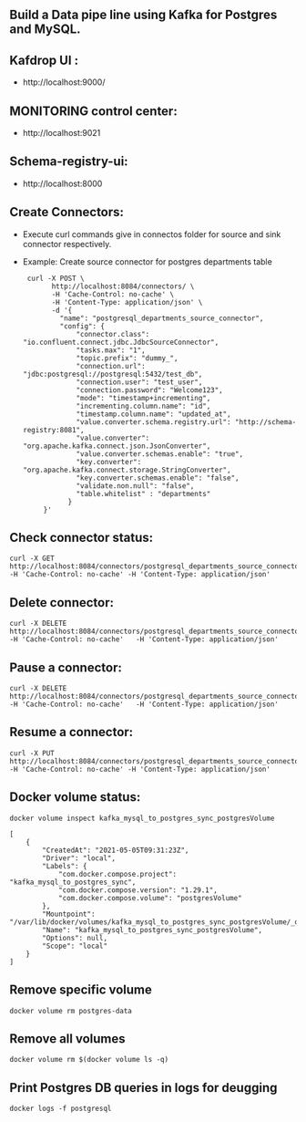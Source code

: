 ## Build a Data pipe line using Kafka for Postgres and MySQL.

## Kafdrop UI : 
 * http://localhost:9000/

## MONITORING control center: 
 * http://localhost:9021

## Schema-registry-ui:

 * http://localhost:8000


## Create Connectors:

 * Execute curl commands give in connectos folder for source and sink connector respectively.

 * Example: Create source connector for postgres departments table

        curl -X POST \
              http://localhost:8084/connectors/ \
              -H 'Cache-Control: no-cache' \
              -H 'Content-Type: application/json' \
              -d '{
                "name": "postgresql_departments_source_connector",
                "config": {
                    "connector.class": "io.confluent.connect.jdbc.JdbcSourceConnector",
                    "tasks.max": "1",        
                    "topic.prefix": "dummy_",
                    "connection.url": "jdbc:postgresql://postgresql:5432/test_db",
                    "connection.user": "test_user",
                    "connection.password": "Welcome123",
                    "mode": "timestamp+incrementing",
                    "incrementing.column.name": "id",
                    "timestamp.column.name": "updated_at",
                    "value.converter.schema.registry.url": "http://schema-registry:8081",
                    "value.converter": "org.apache.kafka.connect.json.JsonConverter",
                    "value.converter.schemas.enable": "true",
                    "key.converter": "org.apache.kafka.connect.storage.StringConverter",
                    "key.converter.schemas.enable": "false",
                    "validate.non.null": "false",
                    "table.whitelist" : "departments"
                  }
            }'

## Check connector status:

    curl -X GET   http://localhost:8084/connectors/postgresql_departments_source_connector/status -H 'Cache-Control: no-cache' -H 'Content-Type: application/json'

## Delete connector:

    curl -X DELETE http://localhost:8084/connectors/postgresql_departments_source_connector -H 'Cache-Control: no-cache'   -H 'Content-Type: application/json'


## Pause a connector:

    curl -X DELETE http://localhost:8084/connectors/postgresql_departments_source_connector -H 'Cache-Control: no-cache'   -H 'Content-Type: application/json'

## Resume a connector:

    curl -X PUT http://localhost:8084/connectors/postgresql_departments_source_connector/resume -H 'Cache-Control: no-cache' -H 'Content-Type: application/json'


## Docker volume status:
    docker volume inspect kafka_mysql_to_postgres_sync_postgresVolume
    
    [
        {
            "CreatedAt": "2021-05-05T09:31:23Z",
            "Driver": "local",
            "Labels": {
                "com.docker.compose.project": "kafka_mysql_to_postgres_sync",
                "com.docker.compose.version": "1.29.1",
                "com.docker.compose.volume": "postgresVolume"
            },
            "Mountpoint": "/var/lib/docker/volumes/kafka_mysql_to_postgres_sync_postgresVolume/_data",
            "Name": "kafka_mysql_to_postgres_sync_postgresVolume",
            "Options": null,
            "Scope": "local"
        }
    ]

## Remove specific volume
    docker volume rm postgres-data

## Remove all volumes
    docker volume rm $(docker volume ls -q)


## Print Postgres DB queries in logs for deugging

    docker logs -f postgresql
